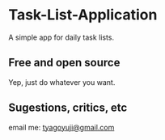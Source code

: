 # Task-List-Application
A simple app for daily task lists.

## Free and open source
Yep, just do whatever you want.

## Sugestions, critics, etc
email me: tyagoyuji@gmail.com
